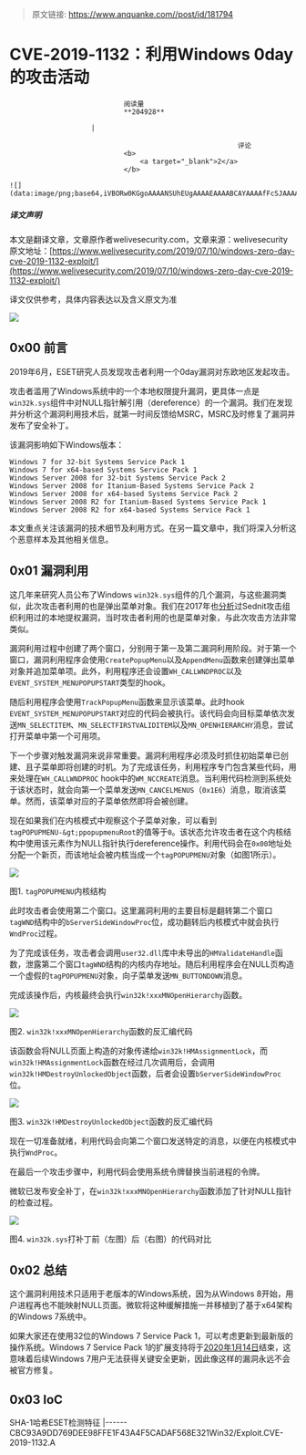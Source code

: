 > 原文链接: https://www.anquanke.com//post/id/181794 


# CVE‑2019‑1132：利用Windows 0day的攻击活动


                                阅读量   
                                **204928**
                            
                        |
                        
                                                            评论
                                <b>
                                    <a target="_blank">2</a>
                                </b>
                                                                                                                                    ![](data:image/png;base64,iVBORw0KGgoAAAANSUhEUgAAAAEAAAABCAYAAAAfFcSJAAAAAXNSR0IArs4c6QAAAARnQU1BAACxjwv8YQUAAAAJcEhZcwAADsQAAA7EAZUrDhsAAAANSURBVBhXYzh8+PB/AAffA0nNPuCLAAAAAElFTkSuQmCC)
                                                                                            



##### 译文声明

本文是翻译文章，文章原作者welivesecurity.com，文章来源：welivesecurity
                                <br>原文地址：[https://www.welivesecurity.com/2019/07/10/windows-zero-day-cve-2019-1132-exploit/](https://www.welivesecurity.com/2019/07/10/windows-zero-day-cve-2019-1132-exploit/)

译文仅供参考，具体内容表达以及含义原文为准

[![](https://p5.ssl.qhimg.com/t0177c6a13633be4aa9.jpg)](https://p5.ssl.qhimg.com/t0177c6a13633be4aa9.jpg)



## 0x00 前言

2019年6月，ESET研究人员发现攻击者利用一个0day漏洞对东欧地区发起攻击。

攻击者滥用了Windows系统中的一个本地权限提升漏洞，更具体一点是`win32k.sys`组件中对NULL指针解引用（dereference）的一个漏洞。我们在发现并分析这个漏洞利用技术后，就第一时间反馈给MSRC，MSRC及时修复了漏洞并发布了安全补丁。

该漏洞影响如下Windows版本：

```
Windows 7 for 32-bit Systems Service Pack 1
Windows 7 for x64-based Systems Service Pack 1
Windows Server 2008 for 32-bit Systems Service Pack 2
Windows Server 2008 for Itanium-Based Systems Service Pack 2
Windows Server 2008 for x64-based Systems Service Pack 2
Windows Server 2008 R2 for Itanium-Based Systems Service Pack 1
Windows Server 2008 R2 for x64-based Systems Service Pack 1
```

本文重点关注该漏洞的技术细节及利用方式。在另一篇文章中，我们将深入分析这个恶意样本及其他相关信息。



## 0x01 漏洞利用

这几年来研究人员公布了Windows `win32k.sys`组件的几个漏洞，与这些漏洞类似，此次攻击者利用的也是弹出菜单对象。我们在2017年也[分析](https://www.welivesecurity.com/2017/05/09/sednit-adds-two-zero-day-exploits-using-trumps-attack-syria-decoy/)过Sednit攻击组织利用过的本地提权漏洞，当时攻击者利用的也是菜单对象，与此次攻击方法非常类似。

漏洞利用过程中创建了两个窗口，分别用于第一及第二漏洞利用阶段。对于第一个窗口，漏洞利用程序会使用`CreatePopupMenu`以及`AppendMenu`函数来创建弹出菜单对象并追加菜单项。此外，利用程序还会设置`WH_CALLWNDPROC`以及`EVENT_SYSTEM_MENUPOPUPSTART`类型的hook。

随后利用程序会使用`TrackPopupMenu`函数来显示该菜单。此时hook `EVENT_SYSTEM_MENUPOPUPSTART`对应的代码会被执行。该代码会向目标菜单依次发送`MN_SELECTITEM`、`MN_SELECTFIRSTVALIDITEM`以及`MN_OPENHIERARCHY`消息，尝试打开菜单中第一个可用项。

下一个步骤对触发漏洞来说非常重要。漏洞利用程序必须及时抓住初始菜单已创建、且子菜单即将创建的时机。为了完成该任务，利用程序专门包含某些代码，用来处理在`WH_CALLWNDPROC` hook中的`WM_NCCREATE`消息。当利用代码检测到系统处于该状态时，就会向第一个菜单发送`MN_CANCELMENUS`（`0x1E6`）消息，取消该菜单。然而，该菜单对应的子菜单依然即将会被创建。

现在如果我们在内核模式中观察这个子菜单对象，可以看到`tagPOPUPMENU‑&gt;ppopupmenuRoot`的值等于`0`。该状态允许攻击者在这个内核结构中使用该元素作为NULL指针执行dereference操作。利用代码会在`0x00`地址处分配一个新页，而该地址会被内核当成一个`tagPOPUPMENU`对象（如图1所示）。

[![](https://p4.ssl.qhimg.com/t0173c5fa54458101e1.png)](https://p4.ssl.qhimg.com/t0173c5fa54458101e1.png)

图1. `tagPOPUPMENU`内核结构

此时攻击者会使用第二个窗口。这里漏洞利用的主要目标是翻转第二个窗口`tagWND`结构中的`bServerSideWindowProc`位，成功翻转后内核模式中就会执行`WndProc`过程。

为了完成该任务，攻击者会调用`user32.dll`库中未导出的`HMValidateHandle`函数，泄露第二个窗口`tagWND`结构的内核内存地址。随后利用程序会在NULL页构造一个虚假的`tagPOPUPMENU`对象，向子菜单发送`MN_BUTTONDOWN`消息。

完成该操作后，内核最终会执行`win32k!xxxMNOpenHierarchy`函数。

[![](https://p3.ssl.qhimg.com/t012649831eb774a551.png)](https://p3.ssl.qhimg.com/t012649831eb774a551.png)

图2. `win32k!xxxMNOpenHierarchy`函数的反汇编代码

该函数会将NULL页面上构造的对象传递给`win32k!HMAssignmentLock`，而`win32k!HMAssignmentLock`函数在经过几次调用后，会调用`win32k!HMDestroyUnlockedObject`函数，后者会设置`bServerSideWindowProc`位。

[![](https://p4.ssl.qhimg.com/t01fd240ad5a971a621.png)](https://p4.ssl.qhimg.com/t01fd240ad5a971a621.png)

图3. `win32k!HMDestroyUnlockedObject`函数的反汇编代码

现在一切准备就绪，利用代码会向第二个窗口发送特定的消息，以便在内核模式中执行`WndProc`。

在最后一个攻击步骤中，利用代码会使用系统令牌替换当前进程的令牌。

微软已发布安全补丁，在`win32k!xxxMNOpenHierarchy`函数添加了针对NULL指针的检查过程。

[![](https://p3.ssl.qhimg.com/t01b2f3d9a888569988.png)](https://p3.ssl.qhimg.com/t01b2f3d9a888569988.png)

图4. `win32k.sys`打补丁前（左图）后（右图）的代码对比



## 0x02 总结

这个漏洞利用技术只适用于老版本的Windows系统，因为从Windows 8开始，用户进程再也不能映射NULL页面。微软将这种缓解措施一并移植到了基于x64架构的Windows 7系统中。

如果大家还在使用32位的Windows 7 Service Pack 1，可以考虑更新到最新版的操作系统。Windows 7 Service Pack 1的扩展支持将于[2020年1月14日](http://windows.microsoft.com/en-us/windows/lifecycle)结束，这意味着后续Windows 7用户无法获得关键安全更新，因此像这样的漏洞永远不会被官方修复。



## 0x03 IoC

<th style="text-align: left;">SHA-1哈希</th><th style="text-align: left;">ESET检测特征</th>
|------
<td style="text-align: left;">CBC93A9DD769DEE98FFE1F43A4F5CADAF568E321</td><td style="text-align: left;">Win32/Exploit.CVE-2019-1132.A</td>
